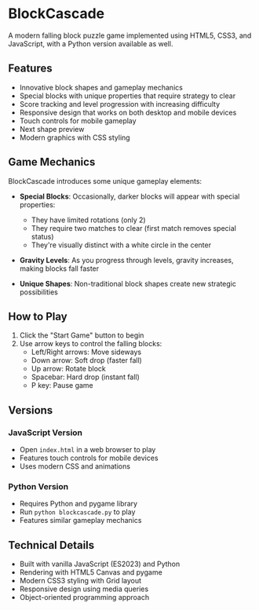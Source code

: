 # BlockCascade

A modern falling block puzzle game implemented using HTML5, CSS3, and JavaScript, with a Python version available as well.

## Features

- Innovative block shapes and gameplay mechanics
- Special blocks with unique properties that require strategy to clear
- Score tracking and level progression with increasing difficulty
- Responsive design that works on both desktop and mobile devices
- Touch controls for mobile gameplay
- Next shape preview
- Modern graphics with CSS styling

## Game Mechanics

BlockCascade introduces some unique gameplay elements:

- **Special Blocks**: Occasionally, darker blocks will appear with special properties:
  - They have limited rotations (only 2)
  - They require two matches to clear (first match removes special status)
  - They're visually distinct with a white circle in the center

- **Gravity Levels**: As you progress through levels, gravity increases, making blocks fall faster

- **Unique Shapes**: Non-traditional block shapes create new strategic possibilities

## How to Play

1. Click the "Start Game" button to begin
2. Use arrow keys to control the falling blocks:
   - Left/Right arrows: Move sideways
   - Down arrow: Soft drop (faster fall)
   - Up arrow: Rotate block
   - Spacebar: Hard drop (instant fall)
   - P key: Pause game

## Versions

### JavaScript Version
- Open `index.html` in a web browser to play
- Features touch controls for mobile devices
- Uses modern CSS and animations

### Python Version
- Requires Python and pygame library
- Run `python blockcascade.py` to play
- Features similar gameplay mechanics

## Technical Details

- Built with vanilla JavaScript (ES2023) and Python
- Rendering with HTML5 Canvas and pygame
- Modern CSS3 styling with Grid layout
- Responsive design using media queries
- Object-oriented programming approach